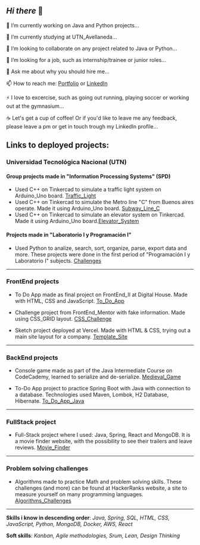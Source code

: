 ## *Hi there* 👋


🔭 I’m currently working on Java and Python projects...

🌱 I’m currently studying at UTN_Avellaneda...

👯 I’m looking to collaborate on any project related to Java or Python...

🤔 I’m looking for a job, such as internship/trainee or junior roles...

💬 Ask me about why you should hire me...

📫 How to reach me: [Portfolio](https://nicolasgh91.github.io/Portfolio) or
[LinkedIn](https://www.linkedin.com/in/nicolashruszczak/)

⚡ I love to excercise, such as going out running, playing soccer or working out at the gymnasium...

☕ Let's get a cup of coffee! Or if you'd like to leave me any feedback, please leave a pm or get in touch trough my LinkedIn profile...


## Links to deployed projects: 


### Universidad Tecnológica Nacional (UTN) 


#### Group projects made in "Information Processing Systems" (SPD)
 * Used C++ on Tinkercad to simulate a traffic light system on Arduino_Uno board. [Traffic_Light](https://github.com/Nicolasgh91/TP-Grupal-Arduino-Semaforo)
 * Used C++ on Tinkercad to simulate the Metro line "C" from Buenos aires operate. Made it using Arduino_Uno board. [Subway_Line_C](https://github.com/Nicolasgh91/TP2-SPD-UTN-Estaciones_Subte)
 * Used C++ on Tinkercad to simulate an elevator system on Tinkercad. Made it using Arduino_Uno board.[Elevator_System](https://github.com/Nicolasgh91/Modelo-Montacargas-SPD-UTN)

#### Projects made in "Laboratorio I y Programación I"
* Used Python to analize, search, sort, organize, parse, export data and more. These projects were done in the first period of "Programación I y Laboratorio I" subjects. [Challenges](https://github.com/Nicolasgh91/UTN-Programacion/tree/main/Cuatrimestre-I/Programaci%C3%B3n-I/Biblioteca)

---
### FrontEnd projects

  + To Do App made as final project on FrontEnd_II at Digital House. Made with HTML, CSS and JavaScript. [To_Do_App](https://github.com/Nicolasgh91/FrontEnd-Projects/tree/main/8.ToDo-App-JavaScript-DigitalHouse) 
   

  + Challenge project from FrontEnd_Mentor with fake information. Made using CSS_GRID layout. [CSS_Challenge](https://nicolasgh91.github.io/Maquetados-FrontEnd-Mentor/)
  

  * Sketch project deployed at Vercel. Made with HTML & CSS, trying out a main site layout for a company. [Template_Site](https://companytemplate.vercel.app/)
   
  
  ---
  ### BackEnd projects
  
  * Console game made as part of the Java Intermediate Course on CodeCademy, learned to serialize and de-serialize. [Medieval_Game](https://github.com/Nicolasgh91/Java-Projects/tree/main/Medieval%20Serialization%20-%20Game%20using%20serializer/MedievalSerialization)
  
  * To-Do App project to practice Spring Boot with Java with connection to a database. Technologies used Maven, Lombok, H2 Database, Hibernate. [To_Do_App_Java](https://github.com/Nicolasgh91/Java-Projects/tree/main/Spring-ToDoApp)
  
  
 ---
 ### FullStack project
 
   *   Full-Stack project where I used: Java, Spring, React and MongoDB. It is a movie finder website, with the possibility to see their trailers and leave reviews. [Movie_Finder](https://github.com/Nicolasgh91/Java-Projects/tree/main/Movie%20App%20-%20Spring:Java:MongoDB:React)
   

---
 ### Problem solving challenges
 
 * Algorithms made to practice Math and problem solving skills. These challenges (and more) can be found at HackerRanks website, a site to measure yourself on many programming languages. [Algorithms_Challenges](https://github.com/Nicolasgh91/Java-Projects/tree/main/Challenges)

---

**Skills i know in descending order**: 
*Java, Spring, SQL, HTML, CSS, JavaScript, Python, MongoDB, Docker, AWS, React*

**Soft skills**:
*Kanban, Agile methodologies, Srum, Lean, Design Thinking*

